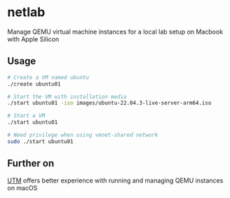 # netlab

Manage QEMU virtual machine instances for a local lab setup on Macbook with Apple Silicon

## Usage

```sh
# Create a VM named ubuntu
./create ubuntu01

# Start the VM with installation media
./start ubuntu01 -iso images/ubuntu-22.04.3-live-server-arm64.iso

# Start a VM
./start ubuntu01

# Need privilege when using vmnet-shared network
sudo ./start ubuntu01
```

## Further on

[UTM](https://github.com/utmapp/UTM) offers better experience with running and managing QEMU instances on macOS

